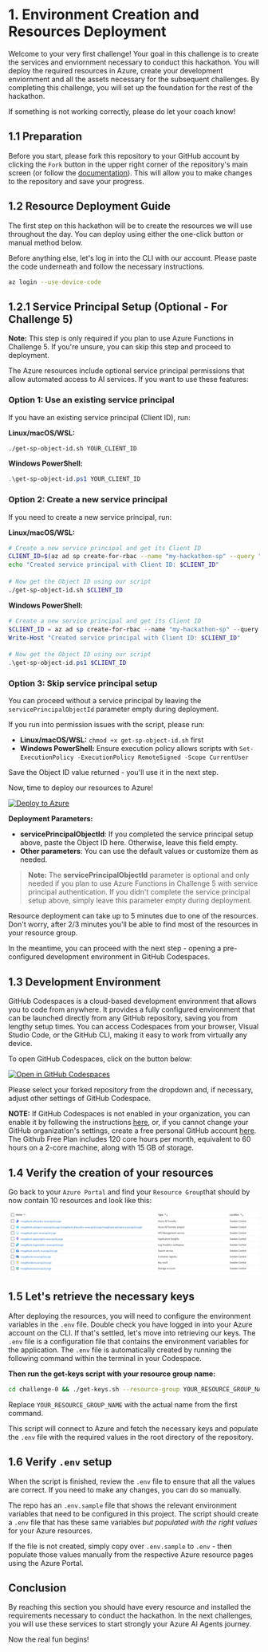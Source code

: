 
# 1. Environment Creation and Resources Deployment
Welcome to your very first challenge! Your goal in this challenge is to create the services and enviornment necessary to conduct this hackathon. You will deploy the required resources in Azure, create your development enviornment and all the assets necessary for the subsequent challenges. By completing this challenge, you will set up the foundation for the rest of the hackathon. 

If something is not working correctly, please do let your coach know!


## 1.1 Preparation

Before you start, please fork this repository to your GitHub account by clicking the `Fork` button in the upper right corner of the repository's main screen (or follow the [documentation](https://docs.github.com/en/pull-requests/collaborating-with-pull-requests/working-with-forks/fork-a-repo#forking-a-repository)). This will allow you to make changes to the repository and save your progress.

## 1.2 Resource Deployment Guide
The first step on this hackathon will be to create the resources we will use throughout the day. You can deploy using either the one-click button or manual method below.

Before anything else, let's log in into the CLI with our account. Please paste the code underneath and follow the necessary instructions.

```bash
az login --use-device-code
```

## 1.2.1 Service Principal Setup (Optional - For Challenge 5)

**Note:** This step is only required if you plan to use Azure Functions in Challenge 5. If you're unsure, you can skip this step and proceed to deployment.

The Azure resources include optional service principal permissions that allow automated access to AI services. If you want to use these features:

### Option 1: Use an existing service principal
If you have an existing service principal (Client ID), run:

**Linux/macOS/WSL:**
```bash
./get-sp-object-id.sh YOUR_CLIENT_ID
```

**Windows PowerShell:**
```powershell
.\get-sp-object-id.ps1 YOUR_CLIENT_ID
```

### Option 2: Create a new service principal
If you need to create a new service principal, run:

**Linux/macOS/WSL:**
```bash
# Create a new service principal and get its Client ID
CLIENT_ID=$(az ad sp create-for-rbac --name "my-hackathon-sp" --query "appId" -o tsv)
echo "Created service principal with Client ID: $CLIENT_ID"

# Now get the Object ID using our script
./get-sp-object-id.sh $CLIENT_ID
```

**Windows PowerShell:**
```powershell
# Create a new service principal and get its Client ID
$CLIENT_ID = az ad sp create-for-rbac --name "my-hackathon-sp" --query "appId" -o tsv
Write-Host "Created service principal with Client ID: $CLIENT_ID"

# Now get the Object ID using our script
.\get-sp-object-id.ps1 $CLIENT_ID
```

### Option 3: Skip service principal setup
You can proceed without a service principal by leaving the `servicePrincipalObjectId` parameter empty during deployment.

If you run into permission issues with the script, please run:
- **Linux/macOS/WSL:** `chmod +x get-sp-object-id.sh` first
- **Windows PowerShell:** Ensure execution policy allows scripts with `Set-ExecutionPolicy -ExecutionPolicy RemoteSigned -Scope CurrentUser`

Save the Object ID value returned - you'll use it in the next step.

Now, time to deploy our resources to Azure!

[![Deploy to Azure](https://aka.ms/deploytoazurebutton)](https://portal.azure.com/#create/Microsoft.Template/uri/https%3A%2F%2Fraw.githubusercontent.com%2Fmartaldsantos%2Fagentic-ai-hack%2Fmain%2Fchallenge-0%2Fiac%2Fazuredeploy.json)

**Deployment Parameters:**
- **servicePrincipalObjectId**: If you completed the service principal setup above, paste the Object ID here. Otherwise, leave this field empty.
- **Other parameters**: You can use the default values or customize them as needed.

> **Note:** The **servicePrincipalObjectId** parameter is optional and only needed if you plan to use Azure Functions in Challenge 5 with service principal authentication. If you didn't complete the service principal setup above, simply leave this parameter empty during deployment.

Resource deployment can take up to 5 minutes due to one of the resources. Don't worry, after 2/3 minutes you'll be able to find most of the resources in your resource group.

In the meantime, you can proceed with the next step - opening a pre-configured development environment in GitHub Codespaces.

## 1.3 Development Environment

GitHub Codespaces is a cloud-based development environment that allows you to code from anywhere. It provides a fully configured environment that can be launched directly from any GitHub repository, saving you from lengthy setup times. You can access Codespaces from your browser, Visual Studio Code, or the GitHub CLI, making it easy to work from virtually any device.

To open GitHub Codespaces, click on the button below:

[![Open in GitHub Codespaces](https://github.com/codespaces/badge.svg)](https://codespaces.new/)

Please select your forked repository from the dropdown and, if necessary, adjust other settings of GitHub Codespace.

**NOTE:** If GitHub Codespaces is not enabled in your organization, you can enable it by following the instructions [here](https://docs.github.com/en/codespaces/managing-codespaces-for-your-organization/enabling-or-disabling-github-codespaces-for-your-organization), or, if you cannot change your GitHub organization's settings, create a free personal GitHub account [here](https://github.com/signup?ref_cta=Sign+up&ref_loc=header+logged+out&ref_page=%2F&source=header-home). The Github Free Plan includes 120 core hours per month, equivalent to 60 hours on a 2-core machine, along with 15 GB of storage.

## 1.4 Verify the creation of your resources

Go back to your `Azure Portal` and find your `Resource Group`that should by now contain 10 resources and look like this:

![alt text](image.png)

## 1.5 Let's retrieve the necessary keys
After deploying the resources, you will need to configure the environment variables in the `.env` file. Double check you have logged in into your Azure account on the CLI. If that's settled, let's move into retrieving our keys. The `.env` file is a configuration file that contains the environment variables for the application. The `.env` file is automatically created by running the following command within the terminal in your Codespace.

**Then run the get-keys script with your resource group name:**
```bash
cd challenge-0 && ./get-keys.sh --resource-group YOUR_RESOURCE_GROUP_NAME
```

Replace `YOUR_RESOURCE_GROUP_NAME` with the actual name from the first command.

This script will connect to Azure and fetch the necessary keys and populate the `.env` file with the required values in the root directory of the repository.


## 1.6 Verify `.env` setup

When the script is finished, review the `.env` file to ensure that all the values are correct. If you need to make any changes, you can do so manually.

The repo has an `.env.sample` file that shows the relevant environment variables that need to be configured in this project. The script should create a `.env` file that has these same variables _but populated with the right values_ for your Azure resources.

If the file is not created, simply copy over `.env.sample` to `.env` - then populate those values manually from the respective Azure resource pages using the Azure Portal.

## Conclusion
By reaching this section you should have every resource and installed the requirements necessary to conduct the hackathon. In the next challenges, you will use these services to start strongly your Azure AI Agents journey.

Now the real fun begins!